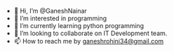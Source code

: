 - 👋 Hi, I’m @GaneshNainar
- 👀 I’m interested in programming
- 🌱 I’m currently learning python programming
- 💞️ I’m looking to collaborate on IT Development team. 
- 📫 How to reach me by ganeshrohini34@gmail.com

<!---
GaneshNainar/GaneshNainar is a ✨ special ✨ repository because its `README.md` (this file) appears on your GitHub profile.
You can click the Preview link to take a look at your changes.
--->
